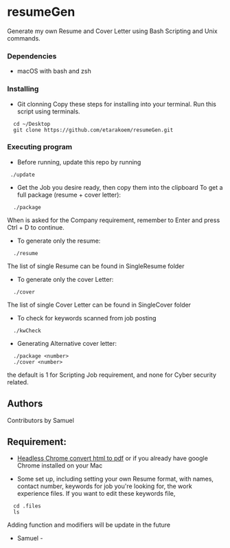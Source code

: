 # resumeGen

Generate my own Resume and Cover Letter using Bash Scripting and Unix commands.

### Dependencies

* macOS with bash and zsh

### Installing

* Git clonning
Copy these steps for installing into your terminal. Run this script using terminals.
```
  cd ~/Desktop
  git clone https://github.com/etarakoem/resumeGen.git 
```

### Executing program
* Before running, update this repo by running
```
 ./update
```

* Get the Job you desire ready, then copy them into the clipboard
To get a full package (resume + cover letter):

```
  ./package
```

When is asked for the Company requirement, remember to Enter and press Ctrl + D to continue.

* To generate only the resume:
```
  ./resume
```
The list of single Resume can be found in SingleResume folder

* To generate only the cover Letter:
```
  ./cover
```
The list of single Cover Letter can be found in SingleCover folder

* To check for keywords scanned from job posting
```
  ./kwCheck
```

* Generating Alternative cover letter:
```
  ./package <number>
  ./cover <number>
```
the default is 1 for Scripting Job requirement, and none for Cyber security related.

## Authors

Contributors by Samuel

## Requirement:

- [Headless Chrome convert html to pdf](https://developers.google.com/web/updates/2017/04/headless-chrome) or if you already have google Chrome installed on your Mac

- Some set up, including setting your own Resume format, with names, contact number, keywords for job you're looking for, the work experience files. If you want to edit these keywords file,
```
  cd .files
  ls
```
Adding function and modifiers will be update in the future

- Samuel -
